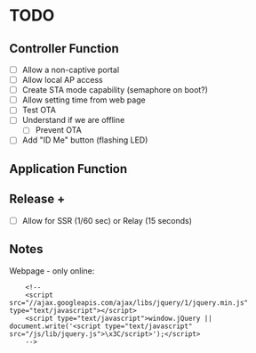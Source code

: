# TODO

## Controller Function

- [ ] Allow a non-captive portal
- [ ] Allow local AP access
- [ ] Create STA mode capability (semaphore on boot?)
- [ ] Allow setting time from web page
- [ ] Test OTA
- [ ] Understand if we are offline
    - [ ] Prevent OTA
- [ ] Add "ID Me" button (flashing LED)

## Application Function

## Release +

- [ ] Allow for SSR (1/60 sec) or Relay (15 seconds)

## Notes

Webpage - only online:
```
    <!--
    <script src="//ajax.googleapis.com/ajax/libs/jquery/1/jquery.min.js" type="text/javascript"></script>
    <script type="text/javascript">window.jQuery || document.write('<script type="text/javascript" src="/js/lib/jquery.js">\x3C/script>');</script>
    -->
```